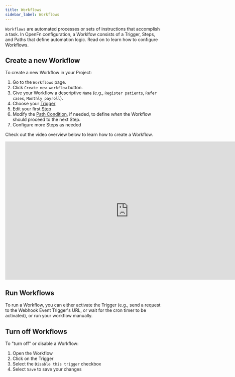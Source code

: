 ```yaml
---
title: Workflows
sidebar_label: Workflows
---
```


`Workflows` are automated processes or sets of instructions that accomplish a
task. In OpenFn configuration, a Worklfow consists of a Trigger, Steps, and
Paths that define automation logic. Read on to learn how to configure Workflows.

## Create a new Workflow

To create a new Workflow in your Project: 
1. Go to the `Workflows` page.
2. Click `Create new workflow` button.
3. Give your Workflow a descriptive `Name` (e.g., `Register patients`, `Refer cases`, `Monthly payroll`).
4. Choose your [Trigger](/documentation/build/triggers)
5. Edit your first [Step](/documentation/build/steps/steps)
6. Modify the [Path Condition](/documentation/build/paths), if needed, to define _when_ the Workflow should proceed to the next Step. 
7. Configure more Steps as needed

Check out the video overview below to learn how to create a Workflow. 
<iframe width="784" height="441" src="https://www.youtube.com/embed/HmE_wp_g1RY?si=Pud7DPS0BevAjStp" title="YouTube video player" frameborder="0" allow="accelerometer; autoplay; clipboard-write; encrypted-media; gyroscope; picture-in-picture; web-share" allowfullscreen></iframe>

## Run Workflows
To run a Workflow, you can either activate the Trigger (e.g., send a request to the Webhook Event Trigger's URL, or wait for the cron timer to be activated), or run your workflow manually. 

<!-- TODO: ADD DOCS ON HOW TO MANUALLY RUN A WORKFLOW -->

## Turn off Workflows
To "turn off" or disable a Workflow: 
1. Open the Workflow
2. Click on the Trigger
3. Select the `Disable this trigger` checkbox
4. Select `Save` to save your changes
